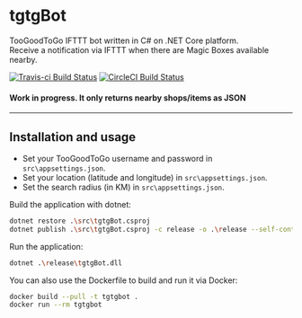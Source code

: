 # tgtgBot
TooGoodToGo IFTTT bot written in C# on .NET Core platform.  
Receive a notification via IFTTT when there are Magic Boxes available nearby.  
  
[![Travis-ci Build Status](https://travis-ci.org/basst85/tgtgBot.svg?branch=master)](https://travis-ci.org/basst85/tgtgBot)
[![CircleCI Build Status](https://circleci.com/gh/basst85/tgtgBot/tree/master.svg?style=svg)](https://circleci.com/gh/basst85/tgtgBot/tree/master)  

#### Work in progress. It only returns nearby shops/items as JSON
______

## Installation and usage
- Set your TooGoodToGo username and password in ``` src\appsettings.json```.
- Set your location (latitude and longitude) in ``src\appsettings.json``.
- Set the search radius (in KM) in ``src\appsettings.json``.

Build the application with dotnet:
```bash
dotnet restore .\src\tgtgBot.csproj
dotnet publish .\src\tgtgBot.csproj -c release -o .\release --self-contained false --no-restore
```

Run the application:
```bash
dotnet .\release\tgtgBot.dll
```

You can also use the Dockerfile to build and run it via Docker:
```bash
docker build --pull -t tgtgbot .
docker run --rm tgtgbot 
```

